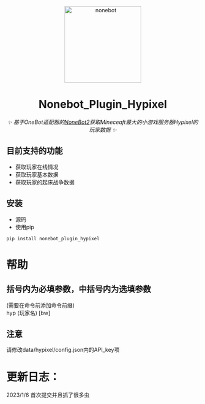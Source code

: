 <p align="center">
  <a href="https://v2.nonebot.dev/"><img src="https://v2.nonebot.dev/logo.png" width="200" height="200" alt="nonebot"></a>
</p>

<div align="center">
  
# Nonebot_Plugin_Hypixel
  
_✨ 基于OneBot适配器的[NoneBot2](https://v2.nonebot.dev/)获取Mineceaft最大的小游戏服务器Hypixel的玩家数据 ✨_
  
</div>

## 目前支持的功能

- 获取玩家在线情况
- 获取玩家基本数据
- 获取玩家的起床战争数据

## 安装

- 源码
- 使用pip

```
pip install nonebot_plugin_hypixel
```

# 帮助  
## 括号内为必填参数，中括号内为选填参数
(需要在命令前添加命令前缀)  
hyp (玩家名) [bw]  

## 注意
请修改data/hypixel/config.json内的API_key项

# 更新日志：  
2023/1/6 首次提交并且抓了很多虫
